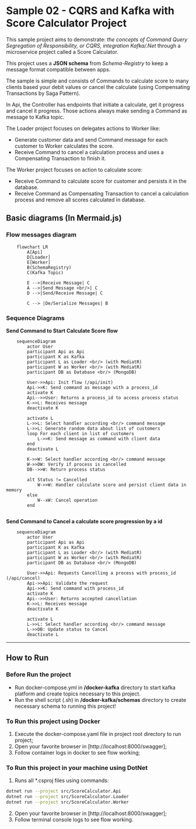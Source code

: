 # Sample 02 - CQRS and Kafka with Score Calculator Project

This sample project aims to demonstrate: *the concepts of Command Query Segregation of Responsibility, or CQRS, integration Kafka/.Net* through a microservice project called a Score Calculator.

This project uses a **JSON schema** from *Schema-Registry* to keep a message format compatible between apps.

The sample is simple and consists of Commands to calculate score to many clients based your debit values or cancel the calculate (using Compensating Transactions by Saga Pattern).

In Api, the Controller has endpoints that initiate a calculate, get it progress and cancel it progress. Those actions always make sending a Command as message to Kafka topic. 

The Loader project focuses on delegates actions to Worker like: 
- Generate customer data and send Command message for each customer to Worker calculates the score.
- Receive Command to cancel a calculation process and uses a Compensating Transaction to finish it.

The Worker project focuses on action to calculate score: 
- Receive Command to calculate score for customer and persists it in the database.
- Receive Command as Compensating Transaction to cancel a calculation process and remove all scores calculated in database.

## Basic diagrams (In Mermaid.js)
### Flow messages diagram

```mermaid
    flowchart LR
        A[Api]
        D[Loader]
        E[Worker]
        B(SchemaRegistry)
        C(Kafka Topic)
        
        E -->|Receive Message| C
        A -->|Send Message <br/>| C 
        D -->|Send/Receive Message| C

        C --> |De/Serialize Messages| B       

```

### Sequence Diagrams
**Send Command to Start Calculate Score flow**

```mermaid
    sequenceDiagram
        actor User
        participant Api as Api
        participant K as Kafka 
        participant L as Loader <br/> (with MediatR)
        participant W as Worker <br/> (with MediatR)
        participant DB as Database <br/> (MongoDB)
        
        User->>Api: Init flow (/api/init)
        Api->>K: Send command as message with a process_id 
        activate K
        Api-->>User: Returns a process_id to access process status
        K->>L: Receives message
        deactivate K
        
        activate L
        L->>L: Select handler according <br/> command message 
        L->>L: Generate random data about list of customers
        loop For each client in list of customers
            L->>K: Send message as command with client data
        end
        deactivate L

        K->>W: Select handler according <br/> command message 
        W->>DW: Verify if process is cancelled
        DB-->>W: Return process status

        alt Status != Cancelled
            W->>W: Handler calculate score and persist client data in memory
        else
            W--xW: Cancel operation
        end
         
```

**Send Command to Cancel a calculate score progression by a id**
```mermaid
    sequenceDiagram
        actor User
        participant Api as Api
        participant K as Kafka 
        participant L as Loader <br/> (with MediatR)
        participant W as Worker <br/> (with MediatR)
        participant DB as Database <br/> (MongoDB)
        
        User->>Api: Requests Cancelling a process with process_id (/api/cancel)
        Api->>Api: Validate the request
        Api->>K: Send command with process_id 
        activate K
        Api-->>User: Returns accepted cancellation
        K->>L: Receives message
        deactivate K
        
        activate L
        L->>L: Select handler according <br/> command message 
        L->>DB: Update status to Cancel 
        deactivate L
```

---

## How to Run

### Before Run the project

- Run docker-compose.yml in **/docker-kafka** directory to start kafka platform and create topics necessary to this project. 
- Run the shell script (.sh) in **/docker-kafka/schemas** directory to create necessary schema to running this project!

### To Run this project using Docker

1. Execute the docker-compose.yaml file in project root directory to run project;
2. Open your favorite browser in [http://localhost:8000/swagger];
3. Follow container logs in docker to see flow working;

### To Run this project in your machine using DotNet

1. Runs all *.csproj files using commands:
```bash
dotnet run --project src/ScoreCalculator.Api
dotnet run --project src/ScoreCalculator.Loader
dotnet run --project src/ScoreCalculator.Worker
```
2. Open your favorite browser in [http://localhost:8000/swagger];
3. Follow terminal console logs to see flow working.
